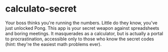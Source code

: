 # calculato-secret
Your boss thinks you're running the numbers. Little do they know, you've just unlocked Pong. This app is your secret weapon against spreadsheets and boring meetings. It masquerades as a calculator, but is actually a portal to procrastination, accessible only to those who know the secret codes (hint: they're the easiest math problems ever).
